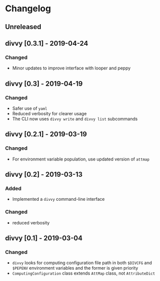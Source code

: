 # Changelog

## Unreleased

## divvy [0.3.1] - 2019-04-24
### Changed
- Minor updates to improve interface with looper and peppy

## divvy [0.3] - 2019-04-19
### Changed
- Safer use of `yaml`
- Reduced verbosity for clearer usage
- The CLI now uses `divvy write` and `divvy list` subcommands

## divvy [0.2.1] - 2019-03-19
### Changed
- For environment variable population, use updated version of `attmap`

## divvy [0.2] - 2019-03-13
### Added
 - Implemented a `divvy` command-line interface
### Changed
- reduced verbosity

## divvy [0.1] - 2019-03-04
### Changed
- `divvy` looks for computing configuration file path in both `$DIVCFG` and `$PEPENV` environment variables and the former is given priority
- `ComputingConfiguration` class extends `AttMap` class, not `AttributeDict` 

